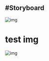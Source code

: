 #Storyboard
  - 
![img](http://i.imgur.com/KoT1wEU.png)


# test img 

<p align="center" <img src="http://i.imgur.com/KoT1wEU.png" width="350"> </p>


![img](https://raw.githubusercontent.com/geo7/vrbh_sim/develop/documentation/imgs/robo1.png) 

